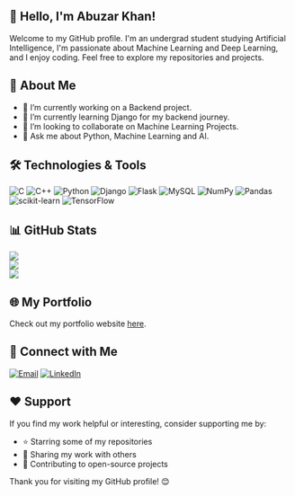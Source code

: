 ## 👋 Hello, I'm Abuzar Khan!

Welcome to my GitHub profile. I'm an undergrad student studying Artificial Intelligence, I'm passionate about Machine Learning and Deep Learning, and I enjoy coding. Feel free to explore my repositories and projects.

## 🚀 About Me

- 🔭 I’m currently working on a Backend project.
- 🌱 I’m currently learning Django for my backend journey.
- 👯 I’m looking to collaborate on Machine Learning Projects.
- 💬 Ask me about Python, Machine Learning and AI.

## 🛠️ Technologies & Tools

![C](https://img.shields.io/badge/c-%2300599C.svg?style=for-the-badge&logo=c&logoColor=white) ![C++](https://img.shields.io/badge/c++-%2300599C.svg?style=for-the-badge&logo=c%2B%2B&logoColor=white) ![Python](https://img.shields.io/badge/python-3670A0?style=for-the-badge&logo=python&logoColor=ffdd54) ![Django](https://img.shields.io/badge/django-%23092E20.svg?style=for-the-badge&logo=django&logoColor=white) ![Flask](https://img.shields.io/badge/flask-%23000.svg?style=for-the-badge&logo=flask&logoColor=white) ![MySQL](https://img.shields.io/badge/mysql-%2300000f.svg?style=for-the-badge&logo=mysql&logoColor=white) ![NumPy](https://img.shields.io/badge/numpy-%23013243.svg?style=for-the-badge&logo=numpy&logoColor=white) ![Pandas](https://img.shields.io/badge/pandas-%23150458.svg?style=for-the-badge&logo=pandas&logoColor=white) ![scikit-learn](https://img.shields.io/badge/scikit--learn-%23F7931E.svg?style=for-the-badge&logo=scikit-learn&logoColor=white) ![TensorFlow](https://img.shields.io/badge/TensorFlow-%23FF6F00.svg?style=for-the-badge&logo=TensorFlow&logoColor=white)

## 📊 GitHub Stats

![](https://github-readme-stats.vercel.app/api?username=abuzxrkhan&theme=dark&hide_border=false&include_all_commits=false&count_private=false)<br/>
![](https://github-readme-streak-stats.herokuapp.com/?user=abuzxrkhan&theme=dark&hide_border=false)<br/>
![](https://github-readme-stats.vercel.app/api/top-langs/?username=abuzxrkhan&theme=dark&hide_border=false&include_all_commits=false&count_private=false&layout=compact)

## 🌐 My Portfolio

Check out my portfolio website [here](https://my-portfolio-website.com).

## 🤝 Connect with Me

[![Email](https://badgen.net/badge/%F0%9F%93%A7%20Email/blue)](mailto:abuzxrkhan@gmail.com)
[![LinkedIn](https://img.shields.io/badge/LinkedIn-%230077B5.svg?logo=linkedin&logoColor=white)](https://linkedin.com/in/abuzarkhanai) 

## ❤️ Support

If you find my work helpful or interesting, consider supporting me by:

- ⭐️ Starring some of my repositories
- 📣 Sharing my work with others
- 🚀 Contributing to open-source projects

Thank you for visiting my GitHub profile! 😊
